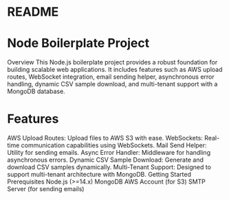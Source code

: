 # README #

# Node Boilerplate Project
Overview
This Node.js boilerplate project provides a robust foundation for building scalable web applications. It includes features such as AWS upload routes, WebSocket integration, email sending helper, asynchronous error handling, dynamic CSV sample download, and multi-tenant support with a MongoDB database.

# Features
AWS Upload Routes: Upload files to AWS S3 with ease.
WebSockets: Real-time communication capabilities using WebSockets.
Mail Send Helper: Utility for sending emails.
Async Error Handler: Middleware for handling asynchronous errors.
Dynamic CSV Sample Download: Generate and download CSV samples dynamically.
Multi-Tenant Support: Designed to support multi-tenant architecture with MongoDB.
Getting Started
Prerequisites
Node.js (>=14.x)
MongoDB
AWS Account (for S3)
SMTP Server (for sending emails)
